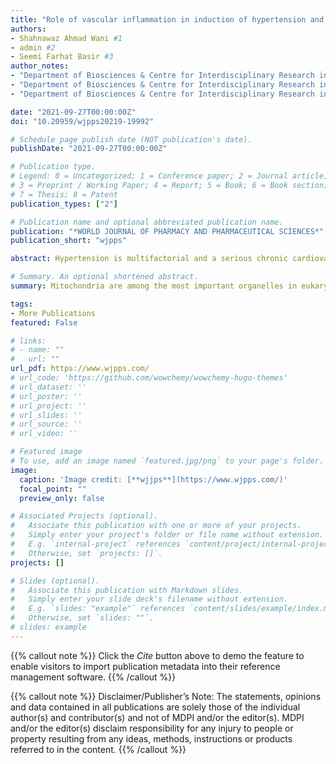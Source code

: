```yaml
---
title: "Role of vascular inflammation in induction of hypertension and therapeutic role of plant-derived terpenes"
authors:
- Shahnawaz Ahmad Wani #1
- admin #2
- Seemi Farhat Basir #3
author_notes:
- "Department of Biosciences & Centre for Interdisciplinary Research in Basic Sciences, Jamia Millia Islamia, New Delhi 110025, India" #1
- "Department of Biosciences & Centre for Interdisciplinary Research in Basic Sciences, Jamia Millia Islamia, New Delhi 110025, India" #2
- "Department of Biosciences & Centre for Interdisciplinary Research in Basic Sciences, Jamia Millia Islamia, New Delhi 110025, India" #3

date: "2021-09-27T00:00:00Z"
doi: "10.20959/wjpps20219-19992"

# Schedule page publish date (NOT publication's date).
publishDate: "2021-09-27T00:00:00Z"

# Publication type.
# Legend: 0 = Uncategorized; 1 = Conference paper; 2 = Journal article;
# 3 = Preprint / Working Paper; 4 = Report; 5 = Book; 6 = Book section;
# 7 = Thesis; 8 = Patent
publication_types: ["2"]

# Publication name and optional abbreviated publication name.
publication: "*WORLD JOURNAL OF PHARMACY AND PHARMACEUTICAL SCIENCES*"
publication_short: "wjpps"

abstract: Hypertension is multifactorial and a serious chronic cardiovascularcondition which affects the majority of population all over the world.Inflammation is a protective mechanism in response to infection orinjury to the cells and maintains homeostasis within the body.However, sustained robust inflammation can cause vasoconstriction,provoking hypertension. The aetiology of high blood pressure iscomplex, and its exact mechanism is still yet to be discovered.However, we have tried to propose a general outlook of howinflammation induces hypertension. During injury, the innate immunesystem gets activated and releases pro-hypertensive cytokines andTNF-α. On further stimulation, it leads to the activation of adaptive immune response andreleases pro-inflammatory mediators resulting into low-grade inflammation leading towardsincreased blood pressure and damage to end-organs. The immune mediated forms ofhypertension can provide a hypothesis that may explain how an immune response that istriggered by the central nervous system would cause hypertension. Angiotensin-II, amodulator of blood pressure, can access CNS via circumventricular organs to activatecirculating T-cells during vascular inflammation. ROS mediated generation of inflammatoryresponse is also a major contributor to hypertension. Terpenes are plant derived secondarymetabolites that have shown their role in many biological processes such as plant growth,development, reproduction and defence. They are considered as a potent therapeutic agentagainst hypertension due to their vasorelaxant and anti-inflammatory properties.

# Summary. An optional shortened abstract.
summary: Mitochondria are among the most important organelles in eukaryotic cells and have a distinctive structure composed of lipid-bilayer membranes [1]. A mitochondrion has a unique structure comprising four parts the outer mitochondrial membrane (OMM), the inter-membranous space (IMS), the inner mitochondrial membrane (IMM), and the matrix, with each part performing a specific role. The permeability of mitochondrial lipid membranes differs; the outer membrane is permeable to a broad range of small molecules, but the inner membrane is selective [2]. The passage of molecules through the IMM is controlled by a variety of specialized channel proteins [3]. 

tags:
- More Publications
featured: False

# links:
# - name: ""
#   url: ""
url_pdf: https://www.wjpps.com/
# url_code: 'https://github.com/wowchemy/wowchemy-hugo-themes'
# url_dataset: ''
# url_poster: ''
# url_project: ''
# url_slides: ''
# url_source: ''
# url_video: ''

# Featured image
# To use, add an image named `featured.jpg/png` to your page's folder. 
image:
  caption: 'Image credit: [**wjjps**](https://www.wjpps.com/)'
  focal_point: ""
  preview_only: false

# Associated Projects (optional).
#   Associate this publication with one or more of your projects.
#   Simply enter your project's folder or file name without extension.
#   E.g. `internal-project` references `content/project/internal-project/index.md`.
#   Otherwise, set `projects: []`.
projects: []

# Slides (optional).
#   Associate this publication with Markdown slides.
#   Simply enter your slide deck's filename without extension.
#   E.g. `slides: "example"` references `content/slides/example/index.md`.
#   Otherwise, set `slides: ""`.
# slides: example
---
```


{{% callout note %}}
Click the *Cite* button above to demo the feature to enable visitors to import publication metadata into their reference management software.
{{% /callout %}}

{{% callout note %}}
Disclaimer/Publisher’s Note: The statements, opinions and data contained in all publications are solely those of the individual author(s) and contributor(s) and not of MDPI and/or the editor(s). MDPI and/or the editor(s) disclaim responsibility for any injury to people or property resulting from any ideas, methods, instructions or products referred to in the content.
{{% /callout %}}

